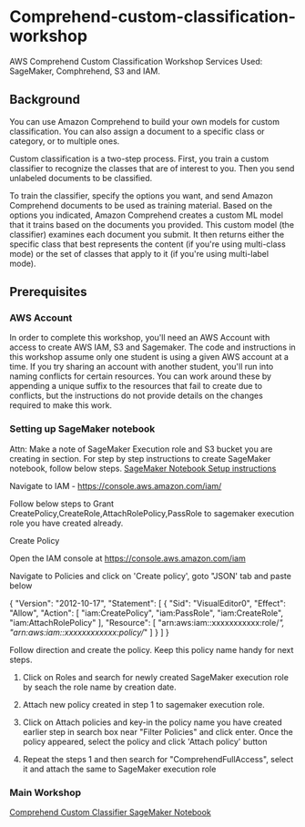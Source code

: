 # Comprehend-custom-classification-workshop
AWS Comprehend Custom Classification Workshop
Services Used: SageMaker, Comphrehend, S3 and IAM.

## Background
You can use Amazon Comprehend to build your own models for custom classification. You can also assign a document to a specific class or category, or to multiple ones.

Custom classification is a two-step process. First, you train a custom classifier to recognize the classes that are of interest to you. Then you send unlabeled documents to be classified.

To train the classifier, specify the options you want, and send Amazon Comprehend documents to be used as training material. Based on the options you indicated, Amazon Comprehend creates a custom ML model that it trains based on the documents you provided. This custom model (the classifier) examines each document you submit. It then returns either the specific class that best represents the content (if you're using multi-class mode) or the set of classes that apply to it (if you're using multi-label mode). 
## Prerequisites

###   AWS Account
In order to complete this workshop, you'll need an AWS Account with access to create AWS IAM, S3 and Sagemaker. The code and instructions in this workshop assume only one student is using a given AWS account at a time. If you try sharing an account with another student, you'll run into naming conflicts for certain resources. You can work around these by appending a unique suffix to the resources that fail to create due to conflicts, but the instructions do not provide details on the changes required to make this work.

### Setting up SageMaker notebook
Attn: Make a note of SageMaker Execution role and S3 bucket you are creating in section.
For step by step instructions to create SageMaker notebook, follow below steps.
[SageMaker Notebook Setup instructions ]( https://github.com/markproy/sagemaker-workshop/blob/master/lab-0-setup/README.md)

Navigate to IAM - https://console.aws.amazon.com/iam/

Follow below steps to Grant CreatePolicy,CreateRole,AttachRolePolicy,PassRole to sagemaker execution role you have created already.

Create Policy

Open the IAM console at https://console.aws.amazon.com/iam

Navigate to Policies and click on 'Create policy', goto "JSON' tab and paste below


{
    "Version": "2012-10-17",
    "Statement": [
        {
            "Sid": "VisualEditor0",
            "Effect": "Allow",
            "Action": [
                "iam:CreatePolicy",
                "iam:PassRole",
                "iam:CreateRole",
                "iam:AttachRolePolicy"
            ],
            "Resource": [
                "arn:aws:iam::xxxxxxxxxxx:role/*",
                "arn:aws:iam::xxxxxxxxxxxx:policy/*"
            ]
        }
    ]
}

Follow direction and create the policy. Keep this policy name handy for next steps.

1. Click on Roles and search for newly created SageMaker execution role by seach the role name by creation date. 

2. Attach new policy created in step 1 to sagemaker execution role.

3. Click on Attach policies and key-in the policy name you have created earlier step in search box near "Filter Policies" and click enter. Once the policy appeared, select the policy and click 'Attach policy' button 

4. Repeat the steps 1 and then search for "ComprehendFullAccess", select it and attach the same to SageMaker execution role


### Main Workshop

[Comprehend Custom Classifier SageMaker Notebook](comprehend-custom%20classification%20workshop.ipynb)


